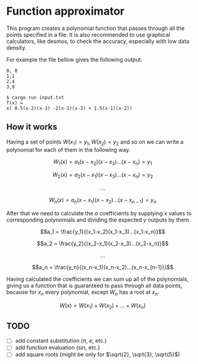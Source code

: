 # Function approximator
This program creates a polynomial function that passes through all the points specified in a file. It is also recommended to use graphical calculators, like desmos, to check the accuracy, especially with low data density.

For example the file bellow gives the following output:
```
0, 0
1,1
2,4
3,9
```
```shell
$ cargo run input.txt
f(x) =
x( 0.5(x-2)(x-3) -2(x-1)(x-3) + 1.5(x-1)(x-2))
```

## How it works
Having a set of points $W(x_1) = y_1, W(x_2) = y_2$ and so on we can write a polynomial for each of them in the following way.
```math
W_1(x) = a_1(x-x_2)(x-x_3)...(x-x_n) = y_1
```
```math
W_2(x) = a_2(x-x_1)(x-x_3)...(x-x_n) = y_2
```
```math
...
```
```math
W_n(x) = a_n(x-x_1)(x-x_2)...(x-x_{n-1}) = y_n
```

After that we need to calculate the $a$ coefficients by supplying $x$ values to corresponding polynomials and dividing the expected $y$ outputs by them.
```math
a_1 = \frac{y_1}{(x_1-x_2)(x_1-x_3)...(x_1-x_n)}
```
```math
a_2 = \frac{y_2}{(x_2-x_1)(x_2-x_3)...(x_2-x_n)}
```
```math
...
```
```math
a_n = \frac{y_n}{(x_n-x_1)(x_n-x_2)...(x_n-x_{n-1})}
```

Having calculated the coefficients we can sum up all of the polynomials, giving us a function that is guaranteed to pass through all data points, because for $x_n$ every polynomial, except $W_n$ has a root at $x_n$.
```math
W(x) = W(x_1) + W(x_2) + ... + W(x_n)
```

## TODO
- [ ] add constant substitution ($\pi$, $e$, etc.)
- [ ] add function evaluation (sin, etc.)
- [ ] add square roots (might be only for $\sqrt{2}, \sqrt{3}, \sqrt{5}$)
